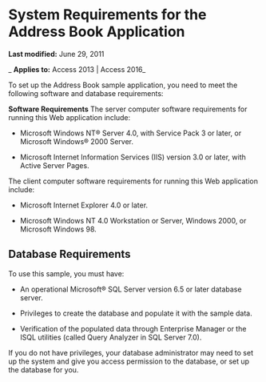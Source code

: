 
# System Requirements for the Address Book Application

 **Last modified:** June 29, 2011

 _ **Applies to:** Access 2013 | Access 2016_

To set up the Address Book sample application, you need to meet the following software and database requirements:

 **Software Requirements**
The server computer software requirements for running this Web application include:

- Microsoft Windows NT® Server 4.0, with Service Pack 3 or later, or Microsoft Windows® 2000 Server.
    
- Microsoft Internet Information Services (IIS) version 3.0 or later, with Active Server Pages.
    
The client computer software requirements for running this Web application include:

- Microsoft Internet Explorer 4.0 or later.
    
- Microsoft Windows NT 4.0 Workstation or Server, Windows 2000, or Microsoft Windows 98.
    

## Database Requirements

To use this sample, you must have:


- An operational Microsoft® SQL Server version 6.5 or later database server.
    
- Privileges to create the database and populate it with the sample data.
    
- Verification of the populated data through Enterprise Manager or the ISQL utilities (called Query Analyzer in SQL Server 7.0).
    
If you do not have privileges, your database administrator may need to set up the system and give you access permission to the database, or set up the database for you.

